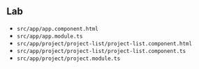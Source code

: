 ## Lab

- `src/app/app.component.html`
- `src/app/app.module.ts`
- `src/app/project/project-list/project-list.component.html`
- `src/app/project/project-list/project-list.component.ts`
- `src/app/project/project.module.ts`
